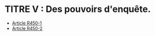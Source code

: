 # TITRE V : Des pouvoirs d'enquête.

- [Article R450-1](article-r450-1.md)
- [Article R450-2](article-r450-2.md)

